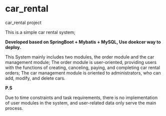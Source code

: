 # car_rental
car_rental project

This is a simple car rental system;

<b>Developed based on SpringBoot + Mybatis + MySQL,
Use doekcer way to deploy.</b>

This System mainly includes two modules, the order module and the car management module;
The order module is user-oriented, providing users with the functions of creating, canceling, paying, and completing car rental orders;
The car management module is oriented to administrators, who can add, modify, and delete cars.

<b>P.S</b>

Due to time constraints and task requirements, there is no implementation of user modules in the system, and user-related data only serve the main process.
